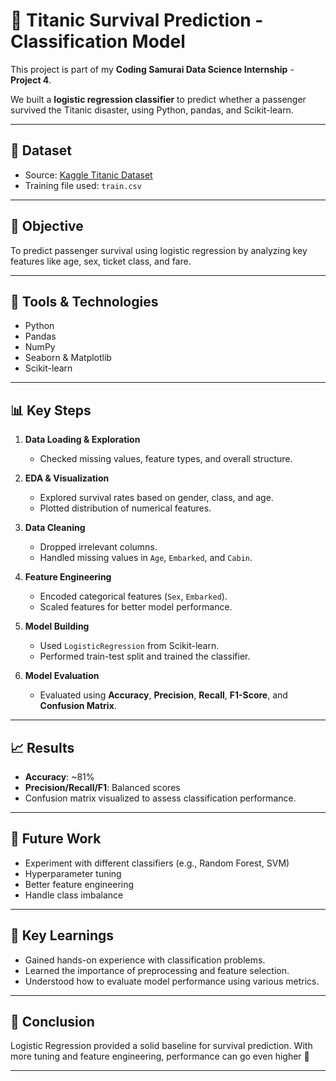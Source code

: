 # 🚢 Titanic Survival Prediction - Classification Model

This project is part of my **Coding Samurai Data Science Internship** - **Project 4**.

We built a **logistic regression classifier** to predict whether a passenger survived the Titanic disaster, using Python, pandas, and Scikit-learn.

---

## 📁 Dataset

- Source: [Kaggle Titanic Dataset](https://www.kaggle.com/competitions/titanic)
- Training file used: `train.csv`

---

## 🎯 Objective

To predict passenger survival using logistic regression by analyzing key features like age, sex, ticket class, and fare.

---

## 🔧 Tools & Technologies

- Python
- Pandas
- NumPy
- Seaborn & Matplotlib
- Scikit-learn

---

## 📊 Key Steps

1. **Data Loading & Exploration**  
   - Checked missing values, feature types, and overall structure.

2. **EDA & Visualization**  
   - Explored survival rates based on gender, class, and age.
   - Plotted distribution of numerical features.

3. **Data Cleaning**  
   - Dropped irrelevant columns.
   - Handled missing values in `Age`, `Embarked`, and `Cabin`.

4. **Feature Engineering**  
   - Encoded categorical features (`Sex`, `Embarked`).
   - Scaled features for better model performance.

5. **Model Building**  
   - Used `LogisticRegression` from Scikit-learn.
   - Performed train-test split and trained the classifier.

6. **Model Evaluation**  
   - Evaluated using **Accuracy**, **Precision**, **Recall**, **F1-Score**, and **Confusion Matrix**.

---

## 📈 Results

- **Accuracy**: ~81%
- **Precision/Recall/F1**: Balanced scores
- Confusion matrix visualized to assess classification performance.

---

## 🔮 Future Work

- Experiment with different classifiers (e.g., Random Forest, SVM)
- Hyperparameter tuning
- Better feature engineering
- Handle class imbalance

---

## 🧠 Key Learnings

- Gained hands-on experience with classification problems.
- Learned the importance of preprocessing and feature selection.
- Understood how to evaluate model performance using various metrics.

---

## 📌 Conclusion

Logistic Regression provided a solid baseline for survival prediction. With more tuning and feature engineering, performance can go even higher 🚀

---